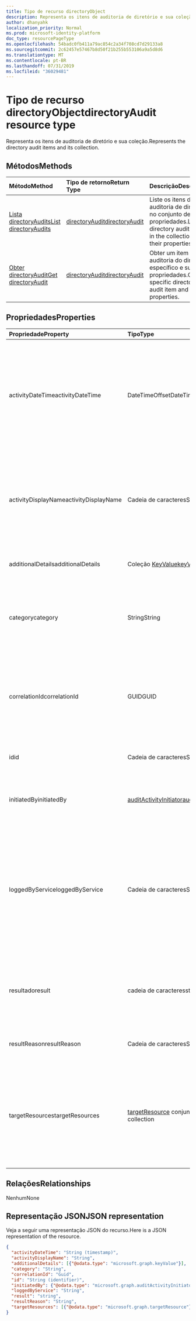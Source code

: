 ```yaml
---
title: Tipo de recurso directoryObject
description: Representa os itens de auditoria de diretório e sua coleção.
author: dhanyahk
localization_priority: Normal
ms.prod: microsoft-identity-platform
doc_type: resourcePageType
ms.openlocfilehash: 54badc0fb411a79ac854c2a34f708cd7d29133a8
ms.sourcegitcommit: 2c62457e57467b8d50f21b255b553106a9a5d8d6
ms.translationtype: MT
ms.contentlocale: pt-BR
ms.lasthandoff: 07/31/2019
ms.locfileid: "36029481"
---
```

# <a name="directoryaudit-resource-type"></a><span data-ttu-id="9452b-103">Tipo de recurso directoryObject</span><span class="sxs-lookup"><span data-stu-id="9452b-103">directoryAudit resource type</span></span>

<span data-ttu-id="9452b-104">Representa os itens de auditoria de diretório e sua coleção.</span><span class="sxs-lookup"><span data-stu-id="9452b-104">Represents the directory audit items and its collection.</span></span>

## <a name="methods"></a><span data-ttu-id="9452b-105">Métodos</span><span class="sxs-lookup"><span data-stu-id="9452b-105">Methods</span></span>

| <span data-ttu-id="9452b-106">Método</span><span class="sxs-lookup"><span data-stu-id="9452b-106">Method</span></span>           | <span data-ttu-id="9452b-107">Tipo de retorno</span><span class="sxs-lookup"><span data-stu-id="9452b-107">Return Type</span></span>    |<span data-ttu-id="9452b-108">Descrição</span><span class="sxs-lookup"><span data-stu-id="9452b-108">Description</span></span>|
|:---------------|:--------|:----------|
|[<span data-ttu-id="9452b-109">Lista directoryAudits</span><span class="sxs-lookup"><span data-stu-id="9452b-109">List directoryAudits</span></span>](../api/directoryaudit-list.md) | [<span data-ttu-id="9452b-110">directoryAudit</span><span class="sxs-lookup"><span data-stu-id="9452b-110">directoryAudit</span></span>](directoryaudit.md) |<span data-ttu-id="9452b-111">Liste os itens de auditoria de diretório no conjunto de suas propriedades.</span><span class="sxs-lookup"><span data-stu-id="9452b-111">List the directory audit items in the collection and their properties.</span></span>|
|[<span data-ttu-id="9452b-112">Obter directoryAudit</span><span class="sxs-lookup"><span data-stu-id="9452b-112">Get directoryAudit</span></span>](../api/directoryaudit-get.md) | [<span data-ttu-id="9452b-113">directoryAudit</span><span class="sxs-lookup"><span data-stu-id="9452b-113">directoryAudit</span></span>](directoryaudit.md) |<span data-ttu-id="9452b-114">Obter um item de auditoria do diretório específico e suas propriedades.</span><span class="sxs-lookup"><span data-stu-id="9452b-114">Get a specific directory audit item and its properties.</span></span>|

## <a name="properties"></a><span data-ttu-id="9452b-115">Propriedades</span><span class="sxs-lookup"><span data-stu-id="9452b-115">Properties</span></span>

| <span data-ttu-id="9452b-116">Propriedade</span><span class="sxs-lookup"><span data-stu-id="9452b-116">Property</span></span>     | <span data-ttu-id="9452b-117">Tipo</span><span class="sxs-lookup"><span data-stu-id="9452b-117">Type</span></span>   |<span data-ttu-id="9452b-118">Descrição</span><span class="sxs-lookup"><span data-stu-id="9452b-118">Description</span></span>|
|:---------------|:--------|:----------|
|<span data-ttu-id="9452b-119">activityDateTime</span><span class="sxs-lookup"><span data-stu-id="9452b-119">activityDateTime</span></span>|<span data-ttu-id="9452b-120">DateTimeOffset</span><span class="sxs-lookup"><span data-stu-id="9452b-120">DateTimeOffset</span></span>|<span data-ttu-id="9452b-121">Indica a data e hora que a atividade foi executada.</span><span class="sxs-lookup"><span data-stu-id="9452b-121">Indicates the date and time the activity was performed.</span></span> <span data-ttu-id="9452b-122">O tipo de Timestamp é sempre UTC.</span><span class="sxs-lookup"><span data-stu-id="9452b-122">The Timestamp type is always in UTC time.</span></span> <span data-ttu-id="9452b-123">Por exemplo, meia-noite em UTC no dia 1º de janeiro de 2014 teria esta aparência: `'2014-01-01T00:00:00Z'`</span><span class="sxs-lookup"><span data-stu-id="9452b-123">For example, midnight UTC on Jan 1, 2014 would look like this: `'2014-01-01T00:00:00Z'`</span></span>|
|<span data-ttu-id="9452b-124">activityDisplayName</span><span class="sxs-lookup"><span data-stu-id="9452b-124">activityDisplayName</span></span>|<span data-ttu-id="9452b-125">Cadeia de caracteres</span><span class="sxs-lookup"><span data-stu-id="9452b-125">String</span></span>|<span data-ttu-id="9452b-126">Indica o nome da atividade ou o nome da operação (exemplos: "criar usuário" e "Adicionar membro ao grupo").</span><span class="sxs-lookup"><span data-stu-id="9452b-126">Indicates the activity name or the operation name (examples: "Create User" and "Add member to group").</span></span> <span data-ttu-id="9452b-127">Para obter uma lista completa, confira [lista de atividades do Azure ad](https://docs.microsoft.com/azure/active-directory/active-directory-reporting-activity-audit-logs#azure-ad-audit-activity-list).</span><span class="sxs-lookup"><span data-stu-id="9452b-127">For full list, see [Azure AD activity list](https://docs.microsoft.com/azure/active-directory/active-directory-reporting-activity-audit-logs#azure-ad-audit-activity-list).</span></span>|
|<span data-ttu-id="9452b-128">additionalDetails</span><span class="sxs-lookup"><span data-stu-id="9452b-128">additionalDetails</span></span>|<span data-ttu-id="9452b-129">Coleção [KeyValue](keyvalue.md)</span><span class="sxs-lookup"><span data-stu-id="9452b-129">[keyValue](keyvalue.md) collection</span></span>|<span data-ttu-id="9452b-130">Indica detalhes adicionais sobre a atividade.</span><span class="sxs-lookup"><span data-stu-id="9452b-130">Indicates additional details on the activity.</span></span>|
|<span data-ttu-id="9452b-131">category</span><span class="sxs-lookup"><span data-stu-id="9452b-131">category</span></span>|<span data-ttu-id="9452b-132">String</span><span class="sxs-lookup"><span data-stu-id="9452b-132">String</span></span>|<span data-ttu-id="9452b-133">Indica qual categoria de recurso direcionada pela atividade.</span><span class="sxs-lookup"><span data-stu-id="9452b-133">Indicates which resource category that's targeted by the activity.</span></span> <span data-ttu-id="9452b-134">(Por exemplo: gerenciamento de usuário, grupo gerenciamento etc..)</span><span class="sxs-lookup"><span data-stu-id="9452b-134">(For example: User Management, Group Management etc..)</span></span>|
|<span data-ttu-id="9452b-135">correlationId</span><span class="sxs-lookup"><span data-stu-id="9452b-135">correlationId</span></span>|<span data-ttu-id="9452b-136">GUID</span><span class="sxs-lookup"><span data-stu-id="9452b-136">GUID</span></span>|<span data-ttu-id="9452b-137">Indica uma ID exclusiva que ajuda correlacionar atividades que englobam vários serviços.</span><span class="sxs-lookup"><span data-stu-id="9452b-137">Indicates a unique ID that helps correlate activities that span across various services.</span></span> <span data-ttu-id="9452b-138">Pode ser usado para os logs de serviços de rastreamento.</span><span class="sxs-lookup"><span data-stu-id="9452b-138">Can be used to trace logs across services.</span></span>|
|<span data-ttu-id="9452b-139">id</span><span class="sxs-lookup"><span data-stu-id="9452b-139">id</span></span>|<span data-ttu-id="9452b-140">Cadeia de caracteres</span><span class="sxs-lookup"><span data-stu-id="9452b-140">String</span></span>| <span data-ttu-id="9452b-141">Indica que a ID exclusiva para a atividade.</span><span class="sxs-lookup"><span data-stu-id="9452b-141">Indicates the unique ID for the activity.</span></span> <span data-ttu-id="9452b-142">Este é um GUID.</span><span class="sxs-lookup"><span data-stu-id="9452b-142">This is a GUID.</span></span>|
|<span data-ttu-id="9452b-143">initiatedBy</span><span class="sxs-lookup"><span data-stu-id="9452b-143">initiatedBy</span></span>|[<span data-ttu-id="9452b-144">auditActivityInitiator</span><span class="sxs-lookup"><span data-stu-id="9452b-144">auditActivityInitiator</span></span>](auditactivityinitiator.md)|<span data-ttu-id="9452b-145">Indica que informações sobre o usuário ou o aplicativo iniciou a atividade.</span><span class="sxs-lookup"><span data-stu-id="9452b-145">Indicates information about the user or app initiated the activity.</span></span>|
|<span data-ttu-id="9452b-146">loggedByService</span><span class="sxs-lookup"><span data-stu-id="9452b-146">loggedByService</span></span>|<span data-ttu-id="9452b-147">Cadeia de caracteres</span><span class="sxs-lookup"><span data-stu-id="9452b-147">String</span></span>|<span data-ttu-id="9452b-148">Indica informação em que o serviço iniciou a atividade (por exemplo: gerenciamento de senha de autoatendimento, principais diretório, B2C, os usuários convidados, Microsoft Identity Manager, Privileged Identity Management.</span><span class="sxs-lookup"><span data-stu-id="9452b-148">Indicates information on which service initiated the activity (For example: Self-service Password Management, Core Directory, B2C, Invited Users, Microsoft Identity Manager, Privileged Identity Management.</span></span>|
|<span data-ttu-id="9452b-149">resultado</span><span class="sxs-lookup"><span data-stu-id="9452b-149">result</span></span>|<span data-ttu-id="9452b-150">cadeia de caracteres</span><span class="sxs-lookup"><span data-stu-id="9452b-150">string</span></span>| <span data-ttu-id="9452b-151">Indica o resultado da atividade. Valores possíveis são: `success`, `failure`, `timeout`, `unknownFutureValue`.</span><span class="sxs-lookup"><span data-stu-id="9452b-151">Indicates the result of the activity.Possible values are: `success`, `failure`, `timeout`, `unknownFutureValue`.</span></span>||
|<span data-ttu-id="9452b-152">resultReason</span><span class="sxs-lookup"><span data-stu-id="9452b-152">resultReason</span></span>|<span data-ttu-id="9452b-153">Cadeia de caracteres</span><span class="sxs-lookup"><span data-stu-id="9452b-153">String</span></span>|<span data-ttu-id="9452b-154">Descreve a causa dos resultados de "falha" ou "tempo limite".</span><span class="sxs-lookup"><span data-stu-id="9452b-154">Describes cause of "failure" or "timeout" results.</span></span>|
|<span data-ttu-id="9452b-155">targetResources</span><span class="sxs-lookup"><span data-stu-id="9452b-155">targetResources</span></span>|<span data-ttu-id="9452b-156">[targetResource](targetresource.md) conjunto</span><span class="sxs-lookup"><span data-stu-id="9452b-156">[targetResource](targetresource.md) collection</span></span>|<span data-ttu-id="9452b-157">Indica informação que o recurso foi alterado devido a atividade.</span><span class="sxs-lookup"><span data-stu-id="9452b-157">Indicates information on which resource was changed due to the activity.</span></span> <span data-ttu-id="9452b-158">Tipo de recurso de destino pode ser usuário, dispositivo, diretório, aplicativos, função, grupo, política ou outros.</span><span class="sxs-lookup"><span data-stu-id="9452b-158">Target Resource Type can be User, Device, Directory, App, Role, Group, Policy or Other.</span></span>

## <a name="relationships"></a><span data-ttu-id="9452b-159">Relações</span><span class="sxs-lookup"><span data-stu-id="9452b-159">Relationships</span></span>

<span data-ttu-id="9452b-160">Nenhum</span><span class="sxs-lookup"><span data-stu-id="9452b-160">None</span></span>

## <a name="json-representation"></a><span data-ttu-id="9452b-161">Representação JSON</span><span class="sxs-lookup"><span data-stu-id="9452b-161">JSON representation</span></span>

<span data-ttu-id="9452b-162">Veja a seguir uma representação JSON do recurso.</span><span class="sxs-lookup"><span data-stu-id="9452b-162">Here is a JSON representation of the resource.</span></span>

<!-- {
  "blockType": "resource",
  "optionalProperties": [

  ],
  "@odata.type": "microsoft.graph.directoryAudit"
}-->

```json
{
  "activityDateTime": "String (timestamp)",
  "activityDisplayName": "String",
  "additionalDetails": [{"@odata.type": "microsoft.graph.keyValue"}],
  "category": "String",
  "correlationId": "Guid",
  "id": "String (identifier)",
  "initiatedBy": {"@odata.type": "microsoft.graph.auditActivityInitiator"},
  "loggedByService": "String",
  "result": "string",
  "resultReason": "String",
  "targetResources": [{"@odata.type": "microsoft.graph.targetResource"}]
}
```

<!-- uuid: 8fcb5dbc-d5aa-4681-8e31-b001d5168d79
2015-10-25 14:57:30 UTC -->
<!-- {
  "type": "#page.annotation",
  "description": "directoryAudit resource",
  "keywords": "",
  "section": "documentation",
  "tocPath": ""
}-->
